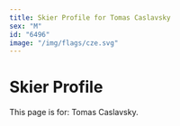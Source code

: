 ```yaml
---
title: Skier Profile for Tomas Caslavsky
sex: "M"
id: "6496"
image: "/img/flags/cze.svg" 
---
```


# Skier Profile

This page is for: Tomas Caslavsky.
    